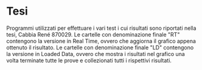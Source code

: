 # Tesi
Programmi utilizzati per effettuare i vari test i cui risultati sono riportati nella tesi, Cabbia René 870029.
Le cartelle con denominazione finale "RT" contengono la versione in Real Time, ovvero che aggiorna il grafico appena ottenuto il risultato.
Le cartelle con denominazione finale "LD" contengono la versione in Loaded Data, ovvero che mostra i risultati nel grafico una volta terminate tutte le prove e collezionati tutti i rispettivi risultati.
